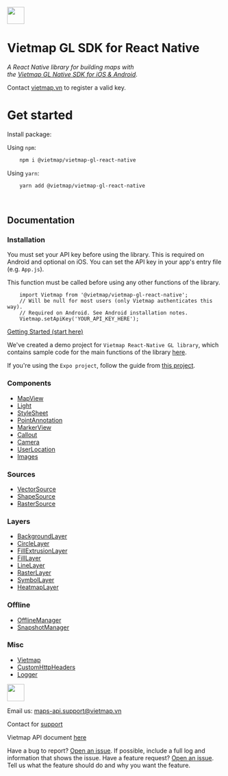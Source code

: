  

[<img src="https://bizweb.dktcdn.net/100/415/690/themes/804206/assets/logo.png?1689561872933" height="40"/> </p>](https://bit.ly/vietmap-api)


# Vietmap GL SDK for React Native

_A React Native library for building maps with   
the [Vietmap GL Native SDK for iOS & Android](https://bit.ly/vietmap-api)_.

Contact [vietmap.vn](https://bit.ly/vietmap-api) to register a valid key.
# Get started

Install package:

Using `npm`:
```bash
    npm i @vietmap/vietmap-gl-react-native
```
Using `yarn`:
```bash
    yarn add @vietmap/vietmap-gl-react-native
```

<br>
 
## Documentation
### Installation
You must set your API key before using the library. This is required on Android and optional on iOS. You can set the API key in your app's entry file (e.g. `App.js`).


This function must be called before using any other functions of the library.
```tsx
    import Vietmap from '@vietmap/vietmap-gl-react-native';
    // Will be null for most users (only Vietmap authenticates this way).
    // Required on Android. See Android installation notes.
    Vietmap.setApiKey('YOUR_API_KEY_HERE');
```
[Getting Started (start here)](/docs/GettingStarted.md)

We've created a demo project for `Vietmap React-Native GL library`, which contains sample code for the main functions of the library [here](https://github.com/vietmap-company/vietmap-react-native-demo).

If you're using the `Expo project`, follow the guide from [this project](https://github.com/vietmap-company/react-native-expo-demo).
### Components

- [MapView](/docs/MapView.md)
- [Light](/docs/Light.md)
- [StyleSheet](/docs/StyleSheet.md)
- [PointAnnotation](/docs/PointAnnotation.md)
- [MarkerView](/docs/MarkerView.md)
- [Callout](/docs/Callout.md)
- [Camera](docs/Camera.md)
- [UserLocation](docs/UserLocation.md)
- [Images](docs/Images.md)

### Sources

- [VectorSource](/docs/VectorSource.md)
- [ShapeSource](/docs/ShapeSource.md)
- [RasterSource](/docs/RasterSource.md)

### Layers

- [BackgroundLayer](/docs/BackgroundLayer.md)
- [CircleLayer](/docs/CircleLayer.md)
- [FillExtrusionLayer](/docs/FillExtrusionLayer.md)
- [FillLayer](/docs/FillLayer.md)
- [LineLayer](/docs/LineLayer.md)
- [RasterLayer](/docs/RasterLayer.md)
- [SymbolLayer](/docs/SymbolLayer.md)
- [HeatmapLayer](/docs/HeatmapLayer.md)

### Offline

- [OfflineManager](/docs/OfflineManager.md)
- [SnapshotManager](/docs/snapshotManager.md)

### Misc

- [Vietmap](/docs/Vietmap.md)
- [CustomHttpHeaders](/docs/CustomHttpHeaders.md)
- [Logger](/docs/Logger.md)
 
  

[<img src="https://bizweb.dktcdn.net/100/415/690/themes/804206/assets/logo.png?1689561872933" height="40"/> </p>](https://vietmap.vn/maps-api)
Email us: [maps-api.support@vietmap.vn](mailto:maps-api.support@vietmap.vn)


Contact for [support](https://vietmap.vn/lien-he)

Vietmap API document [here](https://maps.vietmap.vn/docs/map-api/overview/)

Have a bug to report? [Open an issue](https://github.com/vietmap-company//vietmap-gl-react-native/issues). If possible, include a full log and information that shows the issue.
Have a feature request? [Open an issue](https://github.com/vietmap-company//vietmap-gl-react-native/issues). Tell us what the feature should do and why you want the feature.
